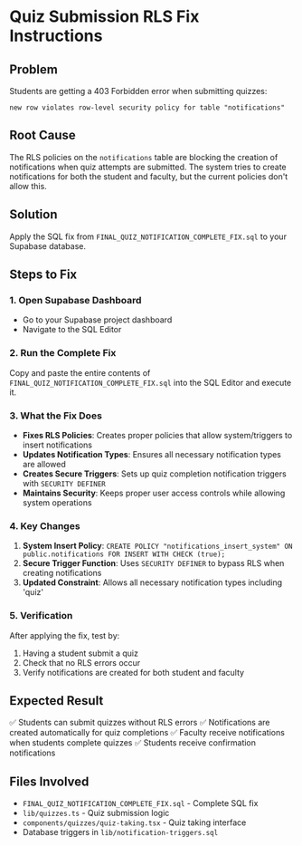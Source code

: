 # Quiz Submission RLS Fix Instructions

## Problem
Students are getting a 403 Forbidden error when submitting quizzes:
```
new row violates row-level security policy for table "notifications"
```

## Root Cause
The RLS policies on the `notifications` table are blocking the creation of notifications when quiz attempts are submitted. The system tries to create notifications for both the student and faculty, but the current policies don't allow this.

## Solution
Apply the SQL fix from `FINAL_QUIZ_NOTIFICATION_COMPLETE_FIX.sql` to your Supabase database.

## Steps to Fix

### 1. Open Supabase Dashboard
- Go to your Supabase project dashboard
- Navigate to the SQL Editor

### 2. Run the Complete Fix
Copy and paste the entire contents of `FINAL_QUIZ_NOTIFICATION_COMPLETE_FIX.sql` into the SQL Editor and execute it.

### 3. What the Fix Does
- **Fixes RLS Policies**: Creates proper policies that allow system/triggers to insert notifications
- **Updates Notification Types**: Ensures all necessary notification types are allowed
- **Creates Secure Triggers**: Sets up quiz completion notification triggers with `SECURITY DEFINER`
- **Maintains Security**: Keeps proper user access controls while allowing system operations

### 4. Key Changes
1. **System Insert Policy**: `CREATE POLICY "notifications_insert_system" ON public.notifications FOR INSERT WITH CHECK (true);`
2. **Secure Trigger Function**: Uses `SECURITY DEFINER` to bypass RLS when creating notifications
3. **Updated Constraint**: Allows all necessary notification types including 'quiz'

### 5. Verification
After applying the fix, test by:
1. Having a student submit a quiz
2. Check that no RLS errors occur
3. Verify notifications are created for both student and faculty

## Expected Result
✅ Students can submit quizzes without RLS errors
✅ Notifications are created automatically for quiz completions
✅ Faculty receive notifications when students complete quizzes
✅ Students receive confirmation notifications

## Files Involved
- `FINAL_QUIZ_NOTIFICATION_COMPLETE_FIX.sql` - Complete SQL fix
- `lib/quizzes.ts` - Quiz submission logic
- `components/quizzes/quiz-taking.tsx` - Quiz taking interface
- Database triggers in `lib/notification-triggers.sql`

